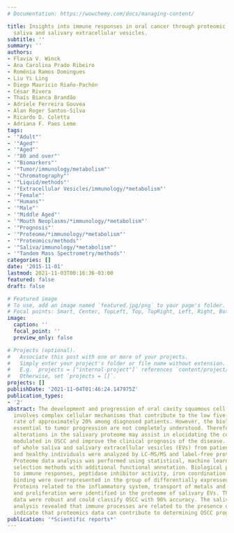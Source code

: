 ```yaml
---
# Documentation: https://wowchemy.com/docs/managing-content/

title: Insights into immune responses in oral cancer through proteomic analysis of
  saliva and salivary extracellular vesicles.
subtitle: ''
summary: ''
authors:
- Flavia V. Winck
- Ana Carolina Prado Ribeiro
- Romênia Ramos Domingues
- Liu Yi Ling
- Diego Mauricio Riaño-Pachón
- César Rivera
- Thaís Bianca Brandão
- Adriele Ferreira Gouvea
- Alan Roger Santos-Silva
- Ricardo D. Coletta
- Adriana F. Paes Leme
tags:
- '"Adult"'
- '"Aged"'
- '"Aged"'
- '"80 and over"'
- '"Biomarkers"'
- '"Tumor/immunology/metabolism"'
- '"Chromatography"'
- '"Liquid/methods"'
- '"Extracellular Vesicles/immunology/*metabolism"'
- '"Female"'
- '"Humans"'
- '"Male"'
- '"Middle Aged"'
- '"Mouth Neoplasms/*immunology/*metabolism"'
- '"Prognosis"'
- '"Proteome/*immunology/*metabolism"'
- '"Proteomics/methods"'
- '"Saliva/immunology/*metabolism"'
- '"Tandem Mass Spectrometry/methods"'
categories: []
date: '2015-11-01'
lastmod: 2021-11-03T00:16:36-03:00
featured: false
draft: false

# Featured image
# To use, add an image named `featured.jpg/png` to your page's folder.
# Focal points: Smart, Center, TopLeft, Top, TopRight, Left, Right, BottomLeft, Bottom, BottomRight.
image:
  caption: ''
  focal_point: ''
  preview_only: false

# Projects (optional).
#   Associate this post with one or more of your projects.
#   Simply enter your project's folder or file name without extension.
#   E.g. `projects = ["internal-project"]` references `content/project/deep-learning/index.md`.
#   Otherwise, set `projects = []`.
projects: []
publishDate: '2021-11-04T01:46:24.147975Z'
publication_types:
- '2'
abstract: The development and progression of oral cavity squamous cell carcinoma (OSCC)
  involves complex cellular mechanisms that contribute to the low five-year survival
  rate of approximately 20% among diagnosed patients. However, the biological processes
  essential to tumor progression are not completely understood. Therefore, detecting
  alterations in the salivary proteome may assist in elucidating the cellular mechanisms
  modulated in OSCC and improve the clinical prognosis of the disease. The proteome
  of whole saliva and salivary extracellular vesicles (EVs) from patients with OSCC
  and healthy individuals were analyzed by LC-MS/MS and label-free protein quantification.
  Proteome data analysis was performed using statistical, machine learning and feature
  selection methods with additional functional annotation. Biological processes related
  to immune responses, peptidase inhibitor activity, iron coordination and protease
  binding were overrepresented in the group of differentially expressed proteins.
  Proteins related to the inflammatory system, transport of metals and cellular growth
  and proliferation were identified in the proteome of salivary EVs. The proteomics
  data were robust and could classify OSCC with 90% accuracy. The saliva proteome
  analysis revealed that immune processes are related to the presence of OSCC and
  indicate that proteomics data can contribute to determining OSCC prognosis.
publication: '*Scientific reports*'
---
```

